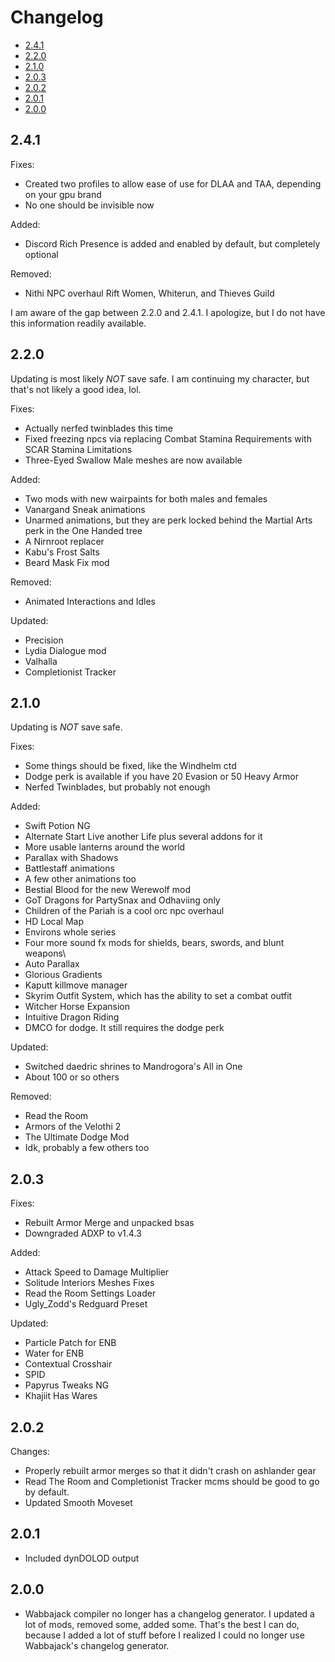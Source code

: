 # Changelog

- [2.4.1](#241)
- [2.2.0](#220)
- [2.1.0](#210)
- [2.0.3](#203)
- [2.0.2](#202)
- [2.0.1](#201)
- [2.0.0](#200)

## 2.4.1

Fixes:
- Created two profiles to allow ease of use for DLAA and TAA, depending on your gpu brand
- No one should be invisible now

Added:
- Discord Rich Presence is added and enabled by default, but completely optional

Removed:
- Nithi NPC overhaul Rift Women, Whiterun, and Thieves Guild



I am aware of the gap between 2.2.0 and 2.4.1. I apologize, but I do not have this information readily available.

## 2.2.0

Updating is most likely _NOT_ save safe. I am continuing my character, but that's not likely a good idea, lol.

Fixes:
- Actually nerfed twinblades this time
- Fixed freezing npcs via replacing Combat Stamina Requirements with SCAR Stamina Limitations
- Three-Eyed Swallow Male meshes are now available

Added: 
- Two mods with new wairpaints for both males and females
- Vanargand Sneak animations
- Unarmed animations, but they are perk locked behind the Martial Arts perk in the One Handed tree
- A Nirnroot replacer
- Kabu's Frost Salts
- Beard Mask Fix mod

Removed:
- Animated Interactions and Idles

Updated:
- Precision
- Lydia Dialogue mod
- Valhalla
- Completionist Tracker

## 2.1.0

Updating is _NOT_ save safe.

Fixes:
- Some things should be fixed, like the Windhelm ctd
- Dodge perk is available if you have 20 Evasion or 50 Heavy Armor
- Nerfed Twinblades, but probably not enough

Added:
- Swift Potion NG
- Alternate Start Live another Life plus several addons for it
- More usable lanterns around the world
- Parallax with Shadows
- Battlestaff animations
- A few other animations too
- Bestial Blood for the new Werewolf mod
- GoT Dragons for PartySnax and Odhaviing only
- Children of the Pariah is a cool orc npc overhaul
- HD Local Map
- Environs  whole series
- Four more sound fx mods for shields, bears, swords, and blunt weapons\
- Auto Parallax
- Glorious Gradients
- Kaputt killmove manager
- Skyrim Outfit System, which has the ability to set a combat outfit
- Witcher Horse Expansion
- Intuitive Dragon Riding
- DMCO for dodge. It still requires the dodge perk

Updated:
- Switched daedric shrines to Mandrogora's All in One
- About 100 or so others

Removed:
- Read the Room
- Armors of the Velothi 2
- The Ultimate Dodge Mod
- Idk, probably a few others too

## 2.0.3

Fixes:
- Rebuilt Armor Merge and unpacked bsas
- Downgraded ADXP to v1.4.3

Added:
- Attack Speed to Damage Multiplier
- Solitude Interiors Meshes Fixes
- Read the Room Settings Loader
- Ugly_Zodd's Redguard Preset

Updated:
- Particle Patch for ENB
- Water for ENB
- Contextual Crosshair
- SPID
- Papyrus Tweaks NG
- Khajiit Has Wares

## 2.0.2
Changes:
- Properly rebuilt armor merges so that it didn't crash on ashlander gear
- Read The Room and Completionist Tracker mcms should be good to go by default.
- Updated Smooth Moveset

## 2.0.1

- Included dynDOLOD output

## 2.0.0

- Wabbajack compiler no longer has a changelog generator. I updated a lot of mods, removed some, added some. That's the best I can do, because I added a lot of stuff before I realized I could no longer use Wabbajack's changelog generator.
